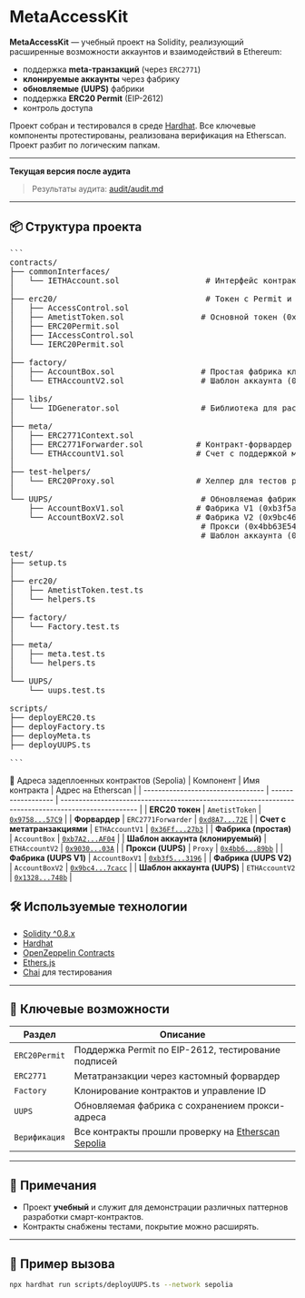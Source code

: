 # MetaAccessKit

**MetaAccessKit** — учебный проект на Solidity, реализующий расширенные возможности аккаунтов и взаимодействий в Ethereum:
- поддержка **meta-транзакций** (через `ERC2771`)
- **клонируемые аккаунты** через фабрику
- **обновляемые (UUPS)** фабрики
- поддержка **ERC20 Permit** (EIP-2612)
- контроль доступа

Проект собран и тестировался в среде [Hardhat](https://hardhat.org/). Все ключевые компоненты протестированы, реализована верификация на Etherscan. Проект разбит по логическим папкам.

---

**Текущая версия после аудита**

> Результаты аудита: [audit/audit.md](audit/audit.md)

---

## 📦 Структура проекта

<pre lang="markdown">
```
contracts/
├── commonInterfaces/
│   └── IETHAccount.sol                  # Интерфейс контракта-счета
│
├── erc20/                               # Токен с Permit и контролем доступа
│   ├── AccessControl.sol
│   ├── AmetistToken.sol                # Основной токен (0x97582ae3f90CC3d35c6c3f1838b0F5b2A79757C9)
│   ├── ERC20Permit.sol
│   ├── IAccessControl.sol
│   └── IERC20Permit.sol
│
├── factory/
│   ├── AccountBox.sol                  # Простая фабрика клонов (0xb7A288e48c3c3B05F209E2d07274A50d8179AF04)
│   └── ETHAccountV2.sol                # Шаблон аккаунта (0x90306DA1df984Fb36AF138BCA13cEA66F4Fe603A)
│
├── libs/
│   └── IDGenerator.sol                 # Библиотека для расчета ID
│
├── meta/
│   ├── ERC2771Context.sol
│   ├── ERC2771Forwarder.sol           # Контракт-форвардер (0xd8A7886Afb35AF66be0bAFC40096c258Ce67d72E)
│   └── ETHAccountV1.sol               # Счет с поддержкой метатранзакций (0x36Ff21969D4E95f6eDafd265f6067D8d57E427b3)
│
├── test-helpers/
│   └── ERC20Proxy.sol                 # Хелпер для тестов permit
│
└── UUPS/                               # Обновляемая фабрика и функционал
    ├── AccountBoxV1.sol               # Фабрика V1 (0xb3f5a086e1929aa29fd4cda520dff82b845d3196)
    └── AccountBoxV2.sol               # Фабрика V2 (0x9bc4640596b43e777bd3ee827ceef1d1bb47cacc)
                                        # Прокси (0x4bb63E544046f128317D3C2e22d81a9575F189bb)
                                        # Шаблон аккаунта (0x1328c658D8b03de5a602D638abE4Cf876217d48b)

test/
├── setup.ts
│
├── erc20/
│   ├── AmetistToken.test.ts
│   └── helpers.ts
│
├── factory/
│   └── Factory.test.ts
│
├── meta/
│   ├── meta.test.ts
│   └── helpers.ts
│
└── UUPS/
    └── uups.test.ts

scripts/
├── deployERC20.ts
├── deployFactory.ts
├── deployMeta.ts
├── deployUUPS.ts

```
</pre>


🔗 Адреса задеплоенных контрактов (Sepolia)
| Компонент                         | Имя контракта      | Адрес на Etherscan                                                                                  |
| --------------------------------- | ------------------ | --------------------------------------------------------------------------------------------------- |
| **ERC20 токен**                   | `AmetistToken`     | [`0x9758...57C9`](https://sepolia.etherscan.io/address/0x97582ae3f90CC3d35c6c3f1838b0F5b2A79757C9)  |
| **Форвардер**                     | `ERC2771Forwarder` | [`0xd8A7...72E`](https://sepolia.etherscan.io/address/0xd8A7886Afb35AF66be0bAFC40096c258Ce67d72E)   |
| **Счет с метатранзакциями**       | `ETHAccountV1`     | [`0x36Ff...27b3`](https://sepolia.etherscan.io/address/0x36Ff21969D4E95f6eDafd265f6067D8d57E427b3)  |
| **Фабрика (простая)**             | `AccountBox`       | [`0xb7A2...AF04`](https://sepolia.etherscan.io/address/0xb7A288e48c3c3B05F209E2d07274A50d8179AF04)  |
| **Шаблон аккаунта (клонируемый)** | `ETHAccountV2`     | [`0x9030...03A`](https://sepolia.etherscan.io/address/0x90306DA1df984Fb36AF138BCA13cEA66F4Fe603A)   |
| **Прокси (UUPS)**                 | `Proxy`            | [`0x4bb6...89bb`](https://sepolia.etherscan.io/address/0x4bb63E544046f128317D3C2e22d81a9575F189bb)  |
| **Фабрика (UUPS V1)**             | `AccountBoxV1`     | [`0xb3f5...3196`](https://sepolia.etherscan.io/address/0xb3f5A086e1929aa29Fd4Cda520dFf82b845D3196)  |
| **Фабрика (UUPS V2)**             | `AccountBoxV2`     | [`0x9bc4...7cacc`](https://sepolia.etherscan.io/address/0x9bc4640596b43e777bd3ee827ceef1d1bb47cacc) |
| **Шаблон аккаунта (UUPS)**        | `ETHAccountV2`     | [`0x1328...748b`](https://sepolia.etherscan.io/address/0x1328c658D8b03de5a602D638abE4Cf876217d48b)  |



## 🛠 Используемые технологии

- [Solidity ^0.8.x](https://docs.soliditylang.org/)
- [Hardhat](https://hardhat.org/)
- [OpenZeppelin Contracts](https://github.com/OpenZeppelin/openzeppelin-contracts)
- [Ethers.js](https://docs.ethers.org/)
- [Chai](https://www.chaijs.com/) для тестирования

---

## 🧪 Ключевые возможности

| Раздел            | Описание                                                                 |
|-------------------|--------------------------------------------------------------------------|
| `ERC20Permit`     | Поддержка Permit по EIP-2612, тестирование подписей                      |
| `ERC2771`         | Метатранзакции через кастомный форвардер                                 |
| `Factory`         | Клонирование контрактов и управление ID                                  |
| `UUPS`            | Обновляемая фабрика с сохранением прокси-адреса                          |
| `Верификация`     | Все контракты прошли проверку на [Etherscan Sepolia](https://sepolia.etherscan.io) |

---

## 🧾 Примечания

- Проект **учебный** и служит для демонстрации различных паттернов разработки смарт-контрактов.
- Контракты снабжены тестами, покрытие можно расширять.

---

## 📍 Пример вызова

```bash
npx hardhat run scripts/deployUUPS.ts --network sepolia






